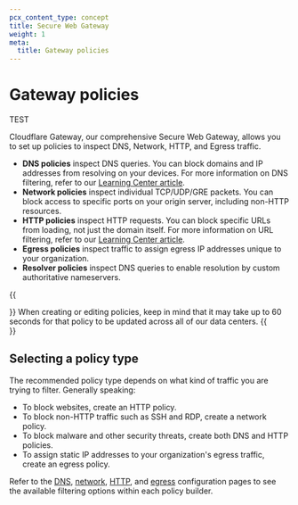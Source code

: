 ```yaml
---
pcx_content_type: concept
title: Secure Web Gateway
weight: 1
meta:
  title: Gateway policies
---
```


# Gateway policies

TEST

Cloudflare Gateway, our comprehensive Secure Web Gateway, allows you to set up policies to inspect DNS, Network, HTTP, and Egress traffic.

- **DNS policies** inspect DNS queries. You can block domains and IP addresses from resolving on your devices. For more information on DNS filtering, refer to our [Learning Center article](https://www.cloudflare.com/learning/access-management/what-is-dns-filtering/).
- **Network policies** inspect individual TCP/UDP/GRE packets. You can block access to specific ports on your origin server, including non-HTTP resources.
- **HTTP policies** inspect HTTP requests. You can block specific URLs from loading, not just the domain itself. For more information on URL filtering, refer to our [Learning Center article](https://www.cloudflare.com/learning/access-management/what-is-url-filtering/).
- **Egress policies** inspect traffic to assign egress IP addresses unique to your organization.
- **Resolver policies** inspect DNS queries to enable resolution by custom authoritative nameservers.

{{<Aside>}}
When creating or editing policies, keep in mind that it may take up to 60 seconds for that policy to be updated across all of our data centers.
{{</Aside>}}

## Selecting a policy type

The recommended policy type depends on what kind of traffic you are trying to filter. Generally speaking:

- To block websites, create an HTTP policy.
- To block non-HTTP traffic such as SSH and RDP, create a network policy.
- To block malware and other security threats, create both DNS and HTTP policies.
- To assign static IP addresses to your organization's egress traffic, create an egress policy.

Refer to the [DNS](/cloudflare-one/policies/gateway/dns-policies/), [network](/cloudflare-one/policies/gateway/network-policies/), [HTTP](/cloudflare-one/policies/gateway/http-policies/), and [egress](/cloudflare-one/policies/gateway/egress-policies/) configuration pages to see the available filtering options within each policy builder.
